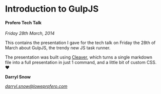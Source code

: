 # Introduction to GulpJS
#### Profero Tech Talk
*Friday 28th March, 2014*

This contains the presentation I gave for the tech talk on Friday the 28th of March about GulpJS, the trendy new JS task runner.

The presentation was built using [Cleaver](https://github.com/jdan/cleaver), which turns a single markdown file into a full presentation in just 1 command, and a little bit of custom CSS. &hearts;

**Darryl Snow**

*[darryl.snow@loweprofero.com](malto:darryl.snow@loweprofero.com)*